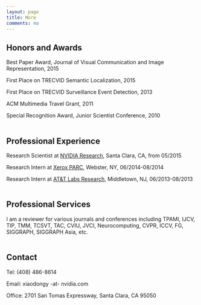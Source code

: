```yaml
---
layout: page
title: More
comments: no
---
```


## Honors and Awards

Best Paper Award, Journal of Visual Communication and Image Representation, 2015

First Place on TRECVID Semantic Localization, 2015

First Place on TRECVID Surveillance Event Detection, 2013

ACM Multimedia Travel Grant, 2011

Special Recognition Award, Junior Scientist Conference, 2010
<br><br>

## Professional Experience

Research Scientist at [NVIDIA Research](https://research.nvidia.com), Santa Clara, CA, from 05/2015

Research Intern at [Xerox PARC](http://www.parc.com), Webster, NY, 06/2014-08/2014

Research Intern at [AT&T Labs Research](http://www.research.att.com), Middletown, NJ, 06/2013-08/2013
<br><br>

## Professional Services

I am a reviewer for various journals and conferences including TPAMI, IJCV, TIP, TMM, TCSVT, TAC, CVIU, JVCI, Neurocomputing, CVPR, ICCV, FG, SIGGRAPH, SIGGRAPH Asia, etc. 
<br><br>

## Contact

Tel: (408) 486-8614

Email: xiaodongy -at- nvidia.com

Office: 2701 San Tomas Expressway, Santa Clara, CA 95050
